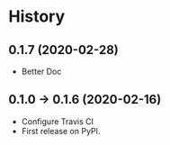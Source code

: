 # History

## 0.1.7 (2020-02-28)

*   Better Doc

## 0.1.0 -> 0.1.6 (2020-02-16)

*   Configure Travis CI
*   First release on PyPI.
